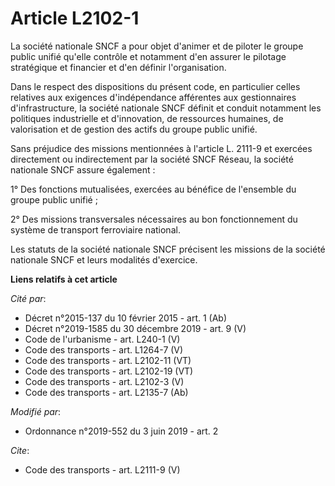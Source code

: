 # Article L2102-1

La société nationale SNCF a pour objet d'animer et de piloter le groupe public unifié qu'elle contrôle et notamment d'en
assurer le pilotage stratégique et financier et d'en définir l'organisation. 

Dans le respect des dispositions du présent code, en particulier celles relatives aux exigences d'indépendance afférentes aux
gestionnaires d'infrastructure, la société nationale SNCF définit et conduit notamment les politiques industrielle et
d'innovation, de ressources humaines, de valorisation et de gestion des actifs du groupe public unifié. 

Sans préjudice des missions mentionnées à l'article L. 2111-9 et exercées directement ou indirectement par la société SNCF
Réseau, la société nationale SNCF assure également : 

1° Des fonctions mutualisées, exercées au bénéfice de l'ensemble du groupe public unifié ; 

2° Des missions transversales nécessaires au bon fonctionnement du système de transport ferroviaire national. 

Les statuts de la société nationale SNCF précisent les missions de la société nationale SNCF et leurs modalités d'exercice.

**Liens relatifs à cet article**

_Cité par_:

  - Décret n°2015-137 du 10 février 2015 - art. 1 (Ab)
  - Décret n°2019-1585 du 30 décembre 2019 - art. 9 (V)
  - Code de l'urbanisme - art. L240-1 (V)
  - Code des transports - art. L1264-7 (V)
  - Code des transports - art. L2102-11 (VT)
  - Code des transports - art. L2102-19 (VT)
  - Code des transports - art. L2102-3 (V)
  - Code des transports - art. L2135-7 (Ab)

_Modifié par_:

  - Ordonnance n°2019-552 du 3 juin 2019 - art. 2

_Cite_:

  - Code des transports - art. L2111-9 (V)
